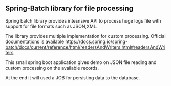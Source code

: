 ## Spring-Batch library for file processing

Spring batch library provides intesnsive API to process huge logs file with support for file formats such as JSON,XML.

The library provides multiple implementation for custom processing. Official documentations is available https://docs.spring.io/spring-batch/docs/current/reference/html/readersAndWriters.html#readersAndWriters

This small spring boot application gives demo on JSON file reading and custom processing on the available records.

At the end it will used a JOB for persisting data to the database.



